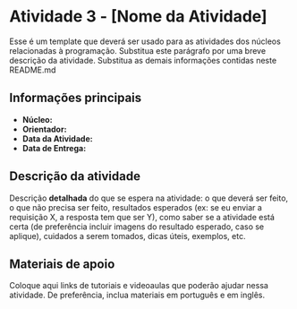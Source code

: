 # Atividade 3 - [Nome da Atividade]

Esse é um template que deverá ser usado para as atividades dos núcleos relacionadas à programação. Substitua este parágrafo por uma breve descrição da atividade. Substitua as demais informações contidas neste README.md

## Informações principais

- **Núcleo:**
- **Orientador:**
- **Data da Atividade:**
- **Data de Entrega:**

## Descrição da atividade

Descrição **detalhada** do que se espera na atividade: o que deverá ser feito, o que não precisa ser feito, resultados esperados (ex: se eu enviar a requisição X, a resposta tem que ser Y), como saber se a atividade está certa (de preferência incluir imagens do resultado esperado, caso se aplique), cuidados a serem tomados, dicas úteis, exemplos, etc.

## Materiais de apoio

Coloque aqui links de tutoriais e videoaulas que poderão ajudar nessa atividade. De preferência, inclua materiais em português e em inglês.
